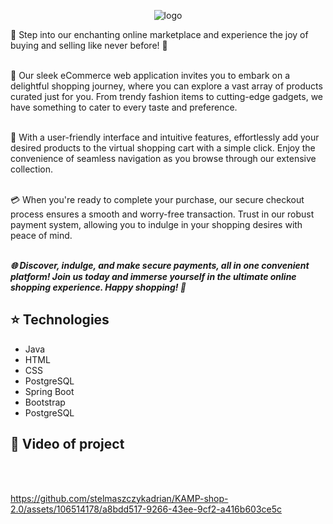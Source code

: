<p align="center">
  <img src="https://github.com/stelmaszczykadrian/KAMP-shop-2.0/assets/106514178/050d149a-f819-4090-9671-3ac2162f3ea3" alt="logo">
</p>
🛒 Step into our enchanting online marketplace and experience the joy of buying and selling like never before! 💫
<br><br>

🌟 Our sleek eCommerce web application invites you to embark on a delightful shopping journey, where you can explore a vast array of products curated just for you. From trendy fashion items to cutting-edge gadgets, we have something to cater to every taste and preference.
<br><br>

💼 With a user-friendly interface and intuitive features, effortlessly add your desired products to the virtual shopping cart with a simple click. Enjoy the convenience of seamless navigation as you browse through our extensive collection.
<br><br>

💳 When you're ready to complete your purchase, our secure checkout process ensures a smooth and worry-free transaction. Trust in our robust payment system, allowing you to indulge in your shopping desires with peace of mind.
<br><br>

***🌐 Discover, indulge, and make secure payments, all in one convenient platform! Join us today and immerse yourself in the ultimate online shopping experience. Happy shopping! 🎉***

## :star: Technologies
<ul>
  <li>Java</li>
  <li>HTML</li>
  <li>CSS</li>
  <li>PostgreSQL</li>
  <li>Spring Boot</li>
  <li>Bootstrap</li>
  <li>PostgreSQL</li>
</ul>

## :rocket: Video of project
<br><br>


https://github.com/stelmaszczykadrian/KAMP-shop-2.0/assets/106514178/a8bdd517-9266-43ee-9cf2-a416b603ce5c


